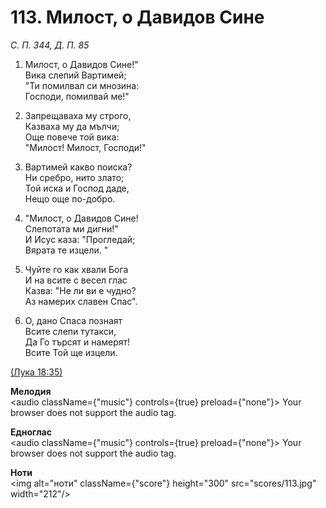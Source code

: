 # 113. Милост, о Давидов Сине  

*С. П. 344, Д. П. 85*  

1. Милост, о Давидов Сине!"  
Вика слепий Вартимей;  
"Ти помилвал си мнозина:  
Господи, помилвай ме!"  

2. Запрещаваха му строго,  
Казваха му да мълчи;  
Още повече той вика:  
"Милост! Милост, Господи!"  

3. Вартимей какво поиска?  
Ни сребро, нито злато;  
Той иска и Господ даде,  
Нещо още по-добро.  

4. "Милост, о Давидов Сине!  
Слепотата ми дигни!"  
И Исус каза: "Прогледай;  
Вярата те изцели. "  

5. Чуйте го как хвали Бога  
И на всите с весел глас  
Казва: "Не ли ви е чудно?  
Аз намерих славен Спас".  

6. О, дано Спаса познаят  
Всите слепи тутакси,  
Да Го търсят и намерят!  
Всите Той ще изцели.  

[(Лука 18:35)](http://biblia.bg/index.php?k=42&g=18&s=35)  

__Мелодия__  
<audio className={"music"} controls={true} preload={"none"}><source src="mp3/113.mp3" type="audio/mpeg"/>
Your browser does not support the audio tag.
</audio>  

__Едноглас__  
<audio className={"music"} controls={true} preload={"none"}><source src="transp/113.mp3" type="audio/mpeg"/>
Your browser does not support the audio tag.
</audio>  

__Ноти__  
<img alt="ноти" className={"score"} height="300" src="scores/113.jpg" width="212"/>
